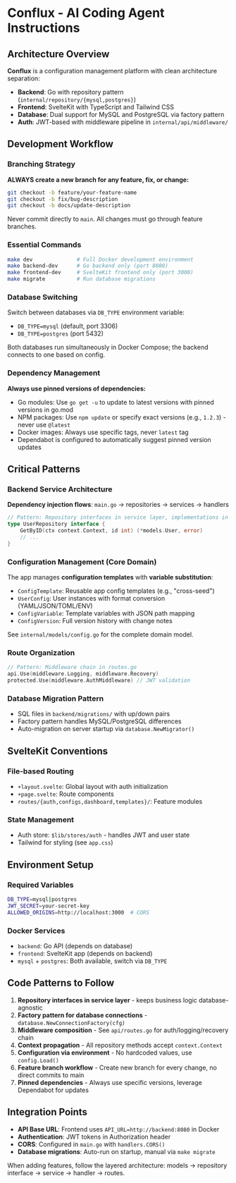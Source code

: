 # Conflux - AI Coding Agent Instructions

## Architecture Overview

**Conflux** is a configuration management platform with clean architecture separation:
- **Backend**: Go with repository pattern (`internal/repository/{mysql,postgres}`)
- **Frontend**: SvelteKit with TypeScript and Tailwind CSS
- **Database**: Dual support for MySQL and PostgreSQL via factory pattern
- **Auth**: JWT-based with middleware pipeline in `internal/api/middleware/`

## Development Workflow

### Branching Strategy
**ALWAYS create a new branch for any feature, fix, or change:**
```bash
git checkout -b feature/your-feature-name
git checkout -b fix/bug-description
git checkout -b docs/update-description
```
Never commit directly to `main`. All changes must go through feature branches.

### Essential Commands
```bash
make dev              # Full Docker development environment
make backend-dev      # Go backend only (port 8080)
make frontend-dev     # SvelteKit frontend only (port 3000)
make migrate          # Run database migrations
```

### Database Switching
Switch between databases via `DB_TYPE` environment variable:
- `DB_TYPE=mysql` (default, port 3306)
- `DB_TYPE=postgres` (port 5432)

Both databases run simultaneously in Docker Compose; the backend connects to one based on config.

### Dependency Management
**Always use pinned versions of dependencies:**
- Go modules: Use `go get -u` to update to latest versions with pinned versions in go.mod
- NPM packages: Use `npm update` or specify exact versions (e.g., `1.2.3`) - never use `@latest`
- Docker images: Always use specific tags, never `latest` tag
- Dependabot is configured to automatically suggest pinned version updates

## Critical Patterns

### Backend Service Architecture
**Dependency injection flows**: `main.go` → repositories → services → handlers
```go
// Pattern: Repository interfaces in service layer, implementations in repository/{mysql,postgres}
type UserRepository interface {
    GetByID(ctx context.Context, id int) (*models.User, error)
    // ...
}
```

### Configuration Management (Core Domain)
The app manages **configuration templates** with **variable substitution**:
- `ConfigTemplate`: Reusable app config templates (e.g., "cross-seed")
- `UserConfig`: User instances with format conversion (YAML/JSON/TOML/ENV)
- `ConfigVariable`: Template variables with JSON path mapping
- `ConfigVersion`: Full version history with change notes

See `internal/models/config.go` for the complete domain model.

### Route Organization
```go
// Pattern: Middleware chain in routes.go
api.Use(middleware.Logging, middleware.Recovery)
protected.Use(middleware.AuthMiddleware) // JWT validation
```

### Database Migration Pattern
- SQL files in `backend/migrations/` with up/down pairs
- Factory pattern handles MySQL/PostgreSQL differences
- Auto-migration on server startup via `database.NewMigrator()`

## SvelteKit Conventions

### File-based Routing
- `+layout.svelte`: Global layout with auth initialization
- `+page.svelte`: Route components
- `routes/{auth,configs,dashboard,templates}/`: Feature modules

### State Management
- Auth store: `$lib/stores/auth` - handles JWT and user state
- Tailwind for styling (see `app.css`)

## Environment Setup

### Required Variables
```bash
DB_TYPE=mysql|postgres
JWT_SECRET=your-secret-key
ALLOWED_ORIGINS=http://localhost:3000  # CORS
```

### Docker Services
- `backend`: Go API (depends on database)
- `frontend`: SvelteKit app (depends on backend)
- `mysql` + `postgres`: Both available, switch via `DB_TYPE`

## Code Patterns to Follow

1. **Repository interfaces in service layer** - keeps business logic database-agnostic
2. **Factory pattern for database connections** - `database.NewConnectionFactory(cfg)`
3. **Middleware composition** - See `api/routes.go` for auth/logging/recovery chain
4. **Context propagation** - All repository methods accept `context.Context`
5. **Configuration via environment** - No hardcoded values, use `config.Load()`
6. **Feature branch workflow** - Create new branch for every change, no direct commits to main
7. **Pinned dependencies** - Always use specific versions, leverage Dependabot for updates

## Integration Points

- **API Base URL**: Frontend uses `API_URL=http://backend:8080` in Docker
- **Authentication**: JWT tokens in Authorization header
- **CORS**: Configured in `main.go` with `handlers.CORS()`
- **Database migrations**: Auto-run on startup, manual via `make migrate`

When adding features, follow the layered architecture: models → repository interface → service → handler → routes.
